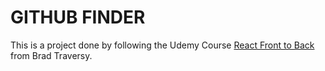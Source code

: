 # GITHUB FINDER

This is a project done by following the Udemy Course [React Front to Back](https://www.udemy.com/course/modern-react-front-to-back/) from Brad Traversy.
